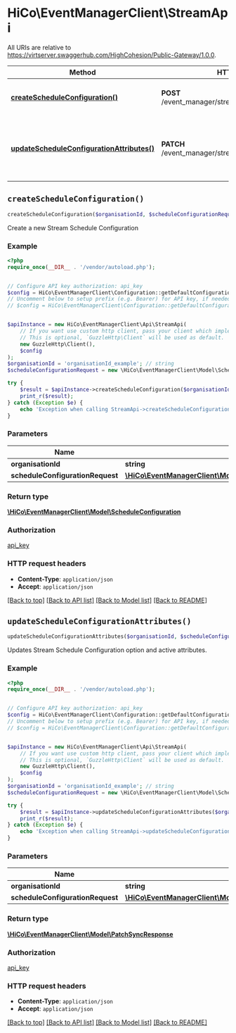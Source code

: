 # HiCo\EventManagerClient\StreamApi

All URIs are relative to https://virtserver.swaggerhub.com/HighCohesion/Public-Gateway/1.0.0.

Method | HTTP request | Description
------------- | ------------- | -------------
[**createScheduleConfiguration()**](StreamApi.md#createScheduleConfiguration) | **POST** /event_manager/stream/schedule_configuration | Create a new Stream Schedule Configuration
[**updateScheduleConfigurationAttributes()**](StreamApi.md#updateScheduleConfigurationAttributes) | **PATCH** /event_manager/stream/schedule_configuration | Updates Stream Schedule Configuration option and active attributes.


## `createScheduleConfiguration()`

```php
createScheduleConfiguration($organisationId, $scheduleConfigurationRequest): \HiCo\EventManagerClient\Model\ScheduleConfiguration
```

Create a new Stream Schedule Configuration

### Example

```php
<?php
require_once(__DIR__ . '/vendor/autoload.php');


// Configure API key authorization: api_key
$config = HiCo\EventManagerClient\Configuration::getDefaultConfiguration()->setApiKey('api_key', 'YOUR_API_KEY');
// Uncomment below to setup prefix (e.g. Bearer) for API key, if needed
// $config = HiCo\EventManagerClient\Configuration::getDefaultConfiguration()->setApiKeyPrefix('api_key', 'Bearer');


$apiInstance = new HiCo\EventManagerClient\Api\StreamApi(
    // If you want use custom http client, pass your client which implements `GuzzleHttp\ClientInterface`.
    // This is optional, `GuzzleHttp\Client` will be used as default.
    new GuzzleHttp\Client(),
    $config
);
$organisationId = 'organisationId_example'; // string
$scheduleConfigurationRequest = new \HiCo\EventManagerClient\Model\ScheduleConfigurationRequest(); // \HiCo\EventManagerClient\Model\ScheduleConfigurationRequest

try {
    $result = $apiInstance->createScheduleConfiguration($organisationId, $scheduleConfigurationRequest);
    print_r($result);
} catch (Exception $e) {
    echo 'Exception when calling StreamApi->createScheduleConfiguration: ', $e->getMessage(), PHP_EOL;
}
```

### Parameters

Name | Type | Description  | Notes
------------- | ------------- | ------------- | -------------
 **organisationId** | **string**|  | [optional]
 **scheduleConfigurationRequest** | [**\HiCo\EventManagerClient\Model\ScheduleConfigurationRequest**](../Model/ScheduleConfigurationRequest.md)|  | [optional]

### Return type

[**\HiCo\EventManagerClient\Model\ScheduleConfiguration**](../Model/ScheduleConfiguration.md)

### Authorization

[api_key](../../README.md#api_key)

### HTTP request headers

- **Content-Type**: `application/json`
- **Accept**: `application/json`

[[Back to top]](#) [[Back to API list]](../../README.md#endpoints)
[[Back to Model list]](../../README.md#models)
[[Back to README]](../../README.md)

## `updateScheduleConfigurationAttributes()`

```php
updateScheduleConfigurationAttributes($organisationId, $scheduleConfigurationRequest): \HiCo\EventManagerClient\Model\PatchSyncResponse
```

Updates Stream Schedule Configuration option and active attributes.

### Example

```php
<?php
require_once(__DIR__ . '/vendor/autoload.php');


// Configure API key authorization: api_key
$config = HiCo\EventManagerClient\Configuration::getDefaultConfiguration()->setApiKey('api_key', 'YOUR_API_KEY');
// Uncomment below to setup prefix (e.g. Bearer) for API key, if needed
// $config = HiCo\EventManagerClient\Configuration::getDefaultConfiguration()->setApiKeyPrefix('api_key', 'Bearer');


$apiInstance = new HiCo\EventManagerClient\Api\StreamApi(
    // If you want use custom http client, pass your client which implements `GuzzleHttp\ClientInterface`.
    // This is optional, `GuzzleHttp\Client` will be used as default.
    new GuzzleHttp\Client(),
    $config
);
$organisationId = 'organisationId_example'; // string
$scheduleConfigurationRequest = new \HiCo\EventManagerClient\Model\ScheduleConfigurationRequest(); // \HiCo\EventManagerClient\Model\ScheduleConfigurationRequest

try {
    $result = $apiInstance->updateScheduleConfigurationAttributes($organisationId, $scheduleConfigurationRequest);
    print_r($result);
} catch (Exception $e) {
    echo 'Exception when calling StreamApi->updateScheduleConfigurationAttributes: ', $e->getMessage(), PHP_EOL;
}
```

### Parameters

Name | Type | Description  | Notes
------------- | ------------- | ------------- | -------------
 **organisationId** | **string**|  | [optional]
 **scheduleConfigurationRequest** | [**\HiCo\EventManagerClient\Model\ScheduleConfigurationRequest**](../Model/ScheduleConfigurationRequest.md)|  | [optional]

### Return type

[**\HiCo\EventManagerClient\Model\PatchSyncResponse**](../Model/PatchSyncResponse.md)

### Authorization

[api_key](../../README.md#api_key)

### HTTP request headers

- **Content-Type**: `application/json`
- **Accept**: `application/json`

[[Back to top]](#) [[Back to API list]](../../README.md#endpoints)
[[Back to Model list]](../../README.md#models)
[[Back to README]](../../README.md)
